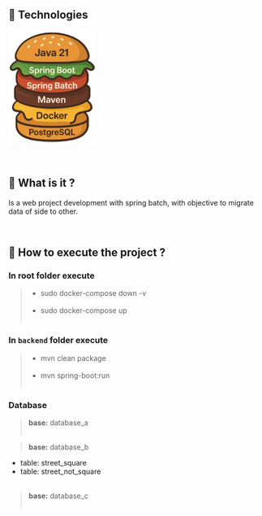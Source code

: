 ## 📌 Technologies
![](https://github.com/lucianoortizsilva/migracao-dados-batch/blob/f75a1bca625ad95dfa4978fb108b6cf830a3fabe/backend/src/main/resources/static/technologies.png?raw=true)

<br>

## 🎯 What is it ?
Is a web project development with spring batch, with objective to migrate data of side to other.

<br>

## 🚀 How to execute the project ?

### In root folder execute

> - sudo docker-compose down -v <br><br>
> - sudo docker-compose up <br><br>


### In ``backend`` folder execute

> - mvn clean package <br><br>
> - mvn spring-boot:run <br><br>


### Database

> **base:** database_a <br><br>

> **base:** database_b <br>
  - table: street_square
  - table: street_not_square 
<br><br>

> **base:** database_c <br><br>
